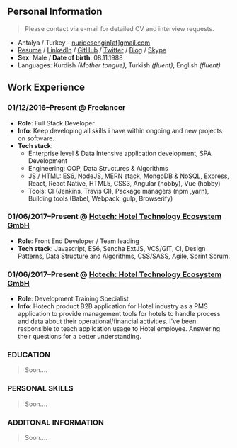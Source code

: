 ## Personal Information
> Please contact via e-mail for detailed CV and interview requests.

- Antalya / Turkey - [nuridesengin[at]gmail.com](mailto:nuridesengin[at]gmail.com)
- [Resume](https://nuri-engin.github.io/resume/) / [LinkedIn](https://www.linkedin.com/in/nurullahengin/) / [GitHub](https://github.com/nuri-engin) / [Twitter](https://twitter.com/uzakkultur) / [Blog](http://uzakkultur.blogspot.com) / [Skype](nuridesengin) 
- **Sex**: Male / **Date of birth**: 08.11.1988
- Languages: Kurdish _(Mother tongue)_, Turkish _(fluent)_, English _(fluent)_

## Work Experience
### 01/12/2016–Present @ Freelancer
- **Role**: Full Stack Developer
- **Info**: Keep developing all skills i have within ongoing and new projects on software.
- **Tech stack**: 
    - Enterprise level & Data Intensive application development, SPA Development  
    - Engineering: OOP, Data Structures & Algorithms
    - JS / HTML: ES6, NodeJS, MERN stack, MongoDB & NoSQL, Express, React, React Native, HTML5, CSS3, Angular (hobby), Vue (hobby)  
    - Tools: CI (Jenkins, Travis CI), Package managers (npm ,yarn), Building tools (Babel, Webpack, gulp, Browserify) 


### 01/06/2017–Present @ [Hotech: Hotel Technology Ecosystem GmbH](https://www.hotech.com.tr/)
- **Role**: Front End Developer / Team leading
- **Tech stack**: Javascript, ES6, Sencha ExtJS, VCS/GIT, CI, Design Patterns, Data Structure and Algorithms, CSS/SASS, Agile, Sprint Scrum.

### 01/06/2017–Present @ [Hotech: Hotel Technology Ecosystem GmbH](https://www.hotech.com.tr/)
- **Role**: Development Training Specialist
- **Info**: Hotech product B2B application for Hotel industry as a PMS application to provide management tools for hotels to handle process and data about their operational/financial activities. I've been responsible to teach application usage to Hotel employee. Answering their questions for a better understanding.

### EDUCATION
> Soon....

### PERSONAL SKILLS
> Soon....

### ADDITONAL INFORMATION
> Soon....

